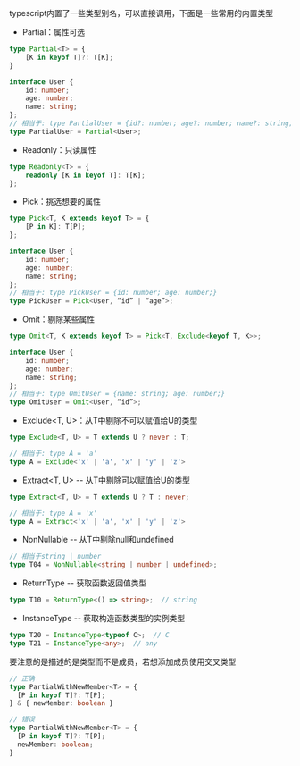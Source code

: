 typescript内置了一些类型别名，可以直接调用，下面是一些常用的内置类型

- Partial：属性可选

```ts
type Partial<T> = {
    [K in keyof T]?: T[K];
}

interface User {
    id: number;
    age: number;
    name: string;
};
// 相当于: type PartialUser = {id?: number; age?: number; name?: string;}
type PartialUser = Partial<User>;
```

- Readonly：只读属性

```ts
type Readonly<T> = {
    readonly [K in keyof T]: T[K];
};
```

- Pick：挑选想要的属性

```ts
type Pick<T, K extends keyof T> = {
    [P in K]: T[P];
};

interface User {
    id: number;
    age: number;
    name: string;
};
// 相当于: type PickUser = {id: number; age: number;}
type PickUser = Pick<User, “id” | “age”>;
```

- Omit：剔除某些属性

```ts
type Omit<T, K extends keyof T> = Pick<T, Exclude<keyof T, K>>;

interface User {
    id: number;
    age: number;
    name: string;
};
// 相当于: type OmitUser = {name: string; age: number;}
type OmitUser = Omit<User, “id”>;
```

- Exclude<T, U>：从T中剔除不可以赋值给U的类型

```ts
type Exclude<T, U> = T extends U ? never : T;

// 相当于: type A = 'a'
type A = Exclude<'x' | 'a', 'x' | 'y' | 'z'>
```

- Extract<T, U> -- 从T中剔除可以赋值给U的类型

```ts
type Extract<T, U> = T extends U ? T : never;

// 相当于: type A = 'x'
type A = Extract<'x' | 'a', 'x' | 'y' | 'z'>
```

- NonNullable<T> -- 从T中剔除null和undefined

```ts
// 相当于string | number
type T04 = NonNullable<string | number | undefined>;
```

- ReturnType<T> -- 获取函数返回值类型

```ts
type T10 = ReturnType<() => string>;  // string
```

- InstanceType<T> -- 获取构造函数类型的实例类型

```ts
type T20 = InstanceType<typeof C>;  // C
type T21 = InstanceType<any>;  // any
```

要注意的是描述的是类型而不是成员，若想添加成员使用交叉类型

```ts
// 正确
type PartialWithNewMember<T> = {
  [P in keyof T]?: T[P];
} & { newMember: boolean }

// 错误
type PartialWithNewMember<T> = {
  [P in keyof T]?: T[P];
  newMember: boolean;
}
```